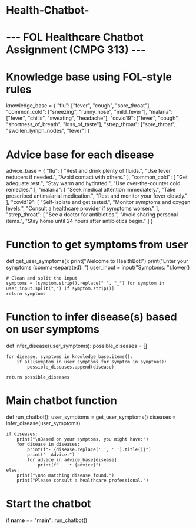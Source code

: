 # Health-Chatbot-
# --- FOL Healthcare Chatbot Assignment (CMPG 313) ---

# Knowledge base using FOL-style rules
knowledge_base = {
    "flu": ["fever", "cough", "sore_throat"],
    "common_cold": ["sneezing", "runny_nose", "mild_fever"],
    "malaria": ["fever", "chills", "sweating", "headache"],
    "covid19": ["fever", "cough", "shortness_of_breath", "loss_of_taste"],
    "strep_throat": ["sore_throat", "swollen_lymph_nodes", "fever"]
}

# Advice base for each disease
advice_base = {
    "flu": [
        "Rest and drink plenty of fluids.",
        "Use fever reducers if needed.",
        "Avoid contact with others."
    ],
    "common_cold": [
        "Get adequate rest.",
        "Stay warm and hydrated.",
        "Use over-the-counter cold remedies."
    ],
    "malaria": [
        "Seek medical attention immediately.",
        "Take prescribed antimalarial medication.",
        "Rest and monitor your fever closely."
    ],
    "covid19": [
        "Self-isolate and get tested.",
        "Monitor symptoms and oxygen levels.",
        "Consult a healthcare provider if symptoms worsen."
    ],
    "strep_throat": [
        "See a doctor for antibiotics.",
        "Avoid sharing personal items.",
        "Stay home until 24 hours after antibiotics begin."
    ]
}

# Function to get symptoms from user
def get_user_symptoms():
    print("Welcome to HealthBot!")
    print("Enter your symptoms (comma-separated): ")
    user_input = input("Symptoms: ").lower()
    
    # Clean and split the input
    symptoms = [symptom.strip().replace(" ", "_") for symptom in user_input.split(",") if symptom.strip()]
    return symptoms

# Function to infer disease(s) based on user symptoms
def infer_disease(user_symptoms):
    possible_diseases = []

    for disease, symptoms in knowledge_base.items():
        if all(symptom in user_symptoms for symptom in symptoms):
            possible_diseases.append(disease)

    return possible_diseases

# Main chatbot function
def run_chatbot():
    user_symptoms = get_user_symptoms()
    diseases = infer_disease(user_symptoms)

    if diseases:
        print("\nBased on your symptoms, you might have:")
        for disease in diseases:
            print(f"- {disease.replace('_', ' ').title()}")
            print("  Advice:")
            for advice in advice_base[disease]:
                print(f"    • {advice}")
    else:
        print("\nNo matching disease found.")
        print("Please consult a healthcare professional.")

# Start the chatbot
if __name__ == "__main__":
    run_chatbot()
